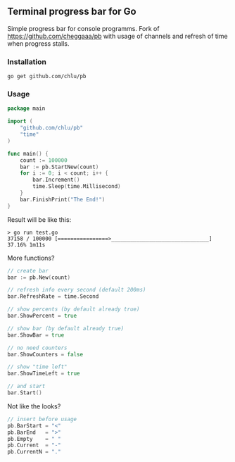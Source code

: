 ## Terminal progress bar for Go  

Simple progress bar for console programms. Fork of https://github.com/cheggaaa/pb with usage of channels and refresh of time when progress stalls.


### Installation
```
go get github.com/chlu/pb
```   

### Usage   
```Go
package main

import (
	"github.com/chlu/pb"
	"time"
)

func main() {
	count := 100000
	bar := pb.StartNew(count)
	for i := 0; i < count; i++ {
		bar.Increment()
		time.Sleep(time.Millisecond)
	}
	bar.FinishPrint("The End!")
}
```   
Result will be like this:
```
> go run test.go
37158 / 100000 [================>_______________________________] 37.16% 1m11s
```


More functions?  
```Go  
// create bar
bar := pb.New(count)

// refresh info every second (default 200ms)
bar.RefreshRate = time.Second

// show percents (by default already true)
bar.ShowPercent = true

// show bar (by default already true)
bar.ShowBar = true

// no need counters
bar.ShowCounters = false

// show "time left"
bar.ShowTimeLeft = true

// and start
bar.Start()
```    

Not like the looks?
```Go
// insert before usage
pb.BarStart = "<"
pb.BarEnd   = ">"
pb.Empty    = " "
pb.Current  = "-"
pb.CurrentN = "."
```
